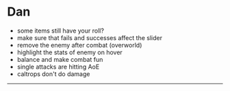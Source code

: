 # Dan
- some items still have your roll?
- make sure that fails and successes affect the slider
- remove the enemy after combat (overworld)
- highlight the stats of enemy on hover
- balance and make combat fun
- single attacks are hitting AoE
- caltrops don't do damage
---